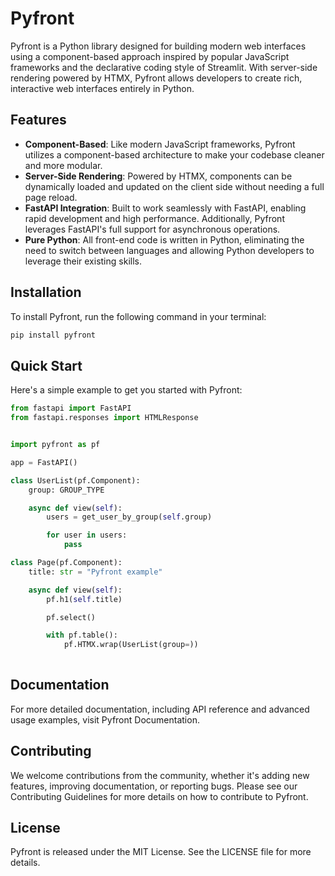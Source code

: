 # Pyfront

Pyfront is a Python library designed for building modern web interfaces using a component-based approach inspired by popular JavaScript frameworks and the declarative coding style of Streamlit. With server-side rendering powered by HTMX, Pyfront allows developers to create rich, interactive web interfaces entirely in Python.

## Features

- **Component-Based**: Like modern JavaScript frameworks, Pyfront utilizes a component-based architecture to make your codebase cleaner and more modular.
- **Server-Side Rendering**: Powered by HTMX, components can be dynamically loaded and updated on the client side without needing a full page reload.
- **FastAPI Integration**: Built to work seamlessly with FastAPI, enabling rapid development and high performance. Additionally, Pyfront leverages FastAPI's full support for asynchronous operations.
- **Pure Python**: All front-end code is written in Python, eliminating the need to switch between languages and allowing Python developers to leverage their existing skills.

## Installation

To install Pyfront, run the following command in your terminal:

```bash
pip install pyfront
```

## Quick Start
Here's a simple example to get you started with Pyfront:

```python
from fastapi import FastAPI
from fastapi.responses import HTMLResponse


import pyfront as pf

app = FastAPI()

class UserList(pf.Component):
    group: GROUP_TYPE

    async def view(self):
        users = get_user_by_group(self.group)

        for user in users:
            pass

class Page(pf.Component):
    title: str = "Pyfront example"

    async def view(self):
        pf.h1(self.title)

        pf.select()

        with pf.table():
            pf.HTMX.wrap(UserList(group=))
            
```

## Documentation
For more detailed documentation, including API reference and advanced usage examples, visit Pyfront Documentation.

## Contributing
We welcome contributions from the community, whether it's adding new features, improving documentation, or reporting bugs. Please see our Contributing Guidelines for more details on how to contribute to Pyfront.

## License
Pyfront is released under the MIT License. See the LICENSE file for more details.